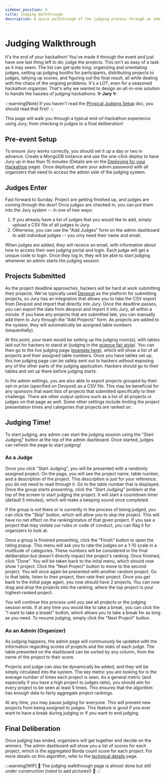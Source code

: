 ```yaml
---
sidebar_position: 4
title: Judging Walkthrough
description: A quick walkthrough of the judging process through an admin and judge POV.
---
```


# Judging Walkthrough

It's the end of your hackathon! You've made it through the event and just have one last thing left to do: judge the projects. This isn't as easy of a task as it may seem. The list can get quite long: organizing and orientating judges, setting up judging booths for participants, distributing projects to judges, tallying up scores, and figuring out the final result, all while dealing with the chaos of the ongoing problems. It's a LOT, even for a seasoned hackathon organizer. That's why we wanted to design an all-in-one solution to handle the hassles of judging hackathons: **✨ Jury ✨**.

:::warning[Note]
If you haven't read the [Physical Judging Setup](/docs/judging-setup) doc, you should read that first!
:::

This page will walk you through a typical end-of-hackathon experience using Jury, from checking in judges to a final deliberation!

## Pre-event Setup

To ensure Jury works correctly, you should set it up a day or two in advance. Create a MongoDB instance and use the one-click deploy to have Jury up in less than 15 minutes (Details are on the [Deploying for your Hackathon](/docs/intro) page). Once deployed, share your admin password with all organizers that need to access the admin side of the judging system.

## Judges Enter

Fast forward to Sunday. Project are getting finished up, and judges are coming through the door! Once judges are checked in, you can put them into the Jury system -- in one of two ways:

1. If you already have a list of judges that you would like to add, simply upload a CSV file of all judges to Jury.
2. Otherwise, you can use the "Add Judges" form on the admin dashboard to add individual judges -- you only need their name and email.

When judges are added, they will receive an email, with information about how to access their own judging portal and login. Each judge will get a unique code to login. Once they log in, they will be able to start judging whenever an admin starts the judging session.

## Projects Submitted

As the project deadline approaches, hackers will be hard at work submitting their projects. We've typically used [Devpost](https://devpost.com) as the platform for submitting projects, so Jury has an integration that allows you to take the CSV export from Devpost and import that directly into Jury. Once the deadline passes, you can export the data from devpost and import it into Jury, all within a minute. If you have any projects that are submitted late, you can manually add them to Jury through the "Add Projects" form. As projects are added to the system, they will automatically be assigned table numbers (sequentially).

At this point, your team would be setting up the judging room(s), with tables laid out for hackers to stand at (judging in the [science fair style](/docs/judging-setup)). You can then go to the live judging page ([example here](https://jury-dev.mikz.dev/expo)), which will show a list of all projects and their assigned table numbers. Once you have tables set up, this live judging page can be safely sent out to hackers without exposing any of the other parts of the judging application. Hackers should go to their tables and set up there before judging starts.

In the admin settings, you are also able to export projects grouped by their opt-in prize (specified on Devpost) as a CSV file. This may be beneficial for any sponsors that want lists of projects that submitted specifically to their challenge. There are other output options such as a list of all projects or judges on that page as well. Some other settings include limiting the project presentation times and categories that projects are ranked on.

## Judging Time!

To start judging, any admin can start the judging session using the "Start Judging" button at the top of the admin dashboard. Once started, judges can refresh the page to start judging!

### As a Judge

Once you click "Start Judging", you will be presented with a randomly assigned project. On the page, you will see the project name, table number, and a description of the project. This description is just for your reference; you do not need to read through it. Go to the table number that is displayed. Once the group starts presenting, click the "Start Judging" problem at the top of the screen to start judging the project. It will start a countdown timer (default 5 minutes), which will make a beeping sound once completed.

If the group is not there or is currently in the process of being judged, you can click the "Skip" button, which will allow you to skip the project. This will have no net effect on the ranking/status of that given project. If you see a project that may violate our rules or code of conduct, you can flag it for organizers to look at.

Once a group is finished presenting, click the "Finish" button to open the rating popup. This menu will ask you to rate the judges on a 1-10 scale in a multitude of categories. These numbers will be considered in the final deliberation but doesn't directly impact the project's ranking. Once finished, click "Done". You will be taken back to the inital menu, which should now show 1 project. Click the "Next Project" button to move to the second project. You will once again be presented with another random project. Go to that table, listen to their project, then rate their project. Once you get back to the initial page again, you now should have 2 projects. You can now drag and drop the projects into the ranking, where the top project is your highest-ranked project.

You will continue this process until you see all projects or the judging session ends. If at any time you would like to take a break, you can click the "I want to take a break!" button, which allows you to take a break for as long as you need. To resume judging, simply click the "Next Project" button.

### As an Admin (Organizer)

As judging happens, the admin page will continuously be updated with the information regarding scores of projects and the stats of each judge. The table presented on the dashboard can be sorted by any column, from the name of the project to their score. 

Projects and judge can also be dynamically be added, and they will be simply circulated into the system. The key metric you are looking for is the average number of times each project is seen. As a general metric (and especially if you have a high project to judges ratio), you should aim for every project to be seen at least 5 times. This ensures that the algorithm has enough data to fairly aggregate project rankings.

At any time, you may pause judging for everyone. This will prevent new projects from being assigned to judges. This feature is good if you ever want to have a break during judging or if you want to end judging.

## Final Deliberation

Once judging has ended, organizers will get together and decide on the winners. The admin dashboard will show you a list of scores for each project, which is the aggregated Borda count score for each project. For more details on this algorithm, refer to the [technical details](/docs/details) page.

:::warning[WIP]
🚧 The judging walkthrough page is almost done but still under construction (need to add pictures!) 🚧
:::
